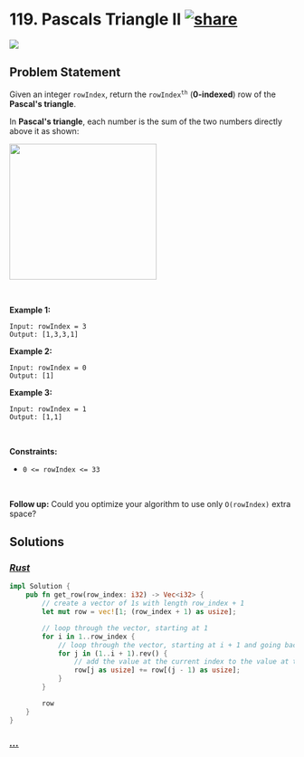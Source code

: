 # 119. Pascals Triangle II [![share]](https://leetcode.com/problems/pascals-triangle-ii/)

![][easy]

## Problem Statement

<p>Given an integer <code>rowIndex</code>, return the <code>rowIndex<sup>th</sup></code> (<strong>0-indexed</strong>) row of the <strong>Pascal's triangle</strong>.</p>
<p>In <strong>Pascal's triangle</strong>, each number is the sum of the two numbers directly above it as shown:</p>
<img alt="" src="https://upload.wikimedia.org/wikipedia/commons/0/0d/PascalTriangleAnimated2.gif" style="height:240px; width:260px"/>
<p> </p>
<p><strong class="example">Example 1:</strong></p>

```
Input: rowIndex = 3
Output: [1,3,3,1]
```

<p><strong class="example">Example 2:</strong></p>

```
Input: rowIndex = 0
Output: [1]
```

<p><strong class="example">Example 3:</strong></p>

```
Input: rowIndex = 1
Output: [1,1]
```

<p> </p>
<p><strong>Constraints:</strong></p>
<ul>
<li><code>0 &lt;= rowIndex &lt;= 33</code></li>
</ul>
<p> </p>
<p><strong>Follow up:</strong> Could you optimize your algorithm to use only <code>O(rowIndex)</code> extra space?</p>

## Solutions

### [_Rust_](pascals_triangle_ii.rs)

```rs [Rust]
impl Solution {
    pub fn get_row(row_index: i32) -> Vec<i32> {
        // create a vector of 1s with length row_index + 1
        let mut row = vec![1; (row_index + 1) as usize];

        // loop through the vector, starting at 1
        for i in 1..row_index {
            // loop through the vector, starting at i + 1 and going backwards
            for j in (1..i + 1).rev() {
                // add the value at the current index to the value at the previous index
                row[j as usize] += row[(j - 1) as usize];
            }
        }

        row
    }
}

```

### [_..._]()

```

```

<!----------------------------------{ link }--------------------------------->

[share]: https://graph.org/file/3ea5234dda646b71c574a.png
[easy]: https://img.shields.io/badge/Difficulty-Easy-bright.svg
[medium]: https://img.shields.io/badge/Difficulty-Medium-yellow.svg
[hard]: https://img.shields.io/badge/Difficulty-Hard-red.svg
